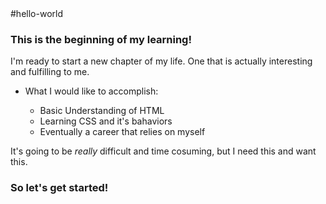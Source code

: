 <!DOCTYPE html>
<html>
<head>
#hello-world
</head>
<body>
<h3>This is the beginning of my learning!</h3>
<p>I'm ready to start a new chapter of my life. One that is actually interesting and fulfilling to me.</p>
<p>
  <ul>
    <li>What I would like to accomplish:</li>
      <ul>
        <li>Basic Understanding of HTML</li>
        <li>Learning CSS and it's bahaviors</li>
        <li>Eventually a career that relies on myself</li>
      </ul>
  </ul>
</p>
<p>It's going to be <i>really</i> difficult and time cosuming, but I need this and want this.</p>

<h3>So let's get started!</h3>

</body>
</html>

